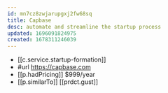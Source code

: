 ```yaml
---
id: mn7cz8zwjarupgxj2fw68sq
title: Capbase
desc: automate and streamline the startup process
updated: 1696091824975
created: 1678311246039
---
```


- [[c.service.startup-formation]]
- #url https://capbase.com
- [[p.hadPricing]] $999/year
- [[p.similarTo]] [[prdct.gust]]